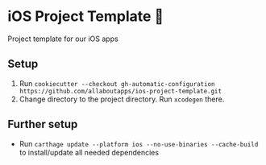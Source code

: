 # iOS Project Template 📱
Project template for our iOS apps

## Setup

1. Run `cookiecutter --checkout gh-automatic-configuration https://github.com/allaboutapps/ios-project-template.git`
2. Change directory to the project directory. Run `xcodegen` there.

## Further setup
* Run `carthage update --platform ios --no-use-binaries --cache-build` to install/update all needed dependencies
